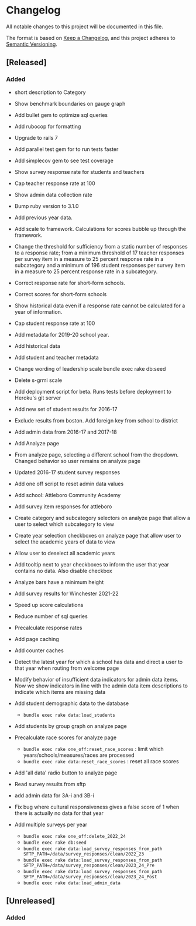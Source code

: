 # Changelog

All notable changes to this project will be documented in this file.

The format is based on [Keep a Changelog](https://keepachangelog.com/en/1.0.0/),
and this project adheres to [Semantic Versioning](https://semver.org/spec/v2.0.0.html).

## [Released]

### Added

- short description to Category
- Show benchmark boundaries on gauge graph
- Add bullet gem to optimize sql queries
- Add rubocop for formatting
- Upgrade to rails 7
- Add parallel test gem for to run tests faster
- Add simplecov gem to see test coverage
- Show survey response rate for students and teachers
- Cap teacher response rate at 100
- Show admin data collection rate
- Bump ruby version to 3.1.0
- Add previous year data.
- Add scale to framework. Calculations for scores bubble up through the framework.
- Change the threshold for sufficiency from a static number of responses to a response rate; from a minimum threshold of 17 teacher responses per survey item in a measure to 25 percent response rate in a subcategory and a minimum of 196 student responses per survey item in a measure to 25 percent response rate in a subcategory.
- Correct response rate for short-form schools.
- Correct scores for short-form schools
- Show historical data even if a response rate cannot be calculated for a year of information.
- Cap student response rate at 100
- Add metadata for 2019-20 school year.
- Add historical data
- Add student and teacher metadata
- Change wording of leadership scale
  bundle exec rake db:seed
- Delete s-grmi scale
- Add deployment script for beta. Runs tests before deployment to Heroku's git server
- Add new set of student results for 2016-17
- Exclude results from boston. Add foreign key from school to district
- Add admin data from 2016-17 and 2017-18

- Add Analyze page
- From analyze page, selecting a different school from the dropdown. Changed behavior so user remains on analyze page
- Updated 2016-17 student survey responses
- Add one off script to reset admin data values
- Add school: Attleboro Community Academy
- Add survey item responses for attleboro
- Create category and subcategory selectors on analyze page that allow a user to select which subcategory to view
- Create year selection checkboxes on analyze page that allow user to select the academic years of data to view
- Allow user to deselect all academic years
- Add tooltip next to year checkboxes to inform the user that year contains no data. Also disable checkbox
- Analyze bars have a minimum height
- Add survey results for Winchester 2021-22
- Speed up score calculations
- Reduce number of sql queries
- Precalculate response rates
- Add page caching
- Add counter caches
- Detect the latest year for which a school has data and direct a user to that year when routing from welcome page
- Modify behavior of insufficient data indicators for admin data items. Now we show indicators in line with the admin data item descriptions to indicate which items are missing data
- Add student demographic data to the database
  + `bundle exec rake data:load_students`
- Add students by group graph on analyze page
- Precalculate race scores for analyze page
  + `bundle exec rake one_off:reset_race_scores` : limit which years/schools/measures/races are processed
  + `bundle exec rake data:reset_race_scores`  : reset all race scores
- Add 'all data' radio button to analyze page
- Read survey results from sftp
- add admin data for 3A-i and 3B-i
- Fix bug where cultural responsiveness gives a false score of 1 when there is actually no data for that year
- Add multiple surveys per year
  + `bundle exec rake one_off:delete_2022_24`
  + `bundle exec rake db:seed`
  + `bundle exec rake data:load_survey_responses_from_path  SFTP_PATH=/data/survey_responses/clean/2022_23`
  + `bundle exec rake data:load_survey_responses_from_path  SFTP_PATH=/data/survey_responses/clean/2023_24_Pre`
  + `bundle exec rake data:load_survey_responses_from_path  SFTP_PATH=/data/survey_responses/clean/2023_24_Post`
  + `bundle exec rake data:load_admin_data`

## [Unreleased]

### Added

